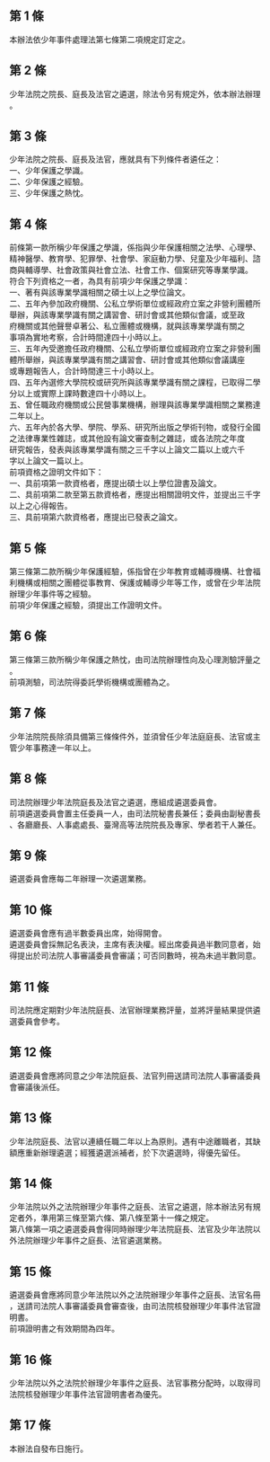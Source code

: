 第 1 條
-------
本辦法依少年事件處理法第七條第二項規定訂定之。

第 2 條
-------
少年法院之院長、庭長及法官之遴選，除法令另有規定外，依本辦法辦理  
。

第 3 條
-------
少年法院之院長、庭長及法官，應就具有下列條件者遴任之：  
一、少年保護之學識。  
二、少年保護之經驗。  
三、少年保護之熱忱。

第 4 條
-------
前條第一款所稱少年保護之學識，係指與少年保護相關之法學、心理學、  
精神醫學、教育學、犯罪學、社會學、家庭動力學、兒童及少年福利、諮  
商與輔導學、社會政策與社會立法、社會工作、個案研究等專業學識。  
符合下列資格之一者，為具有前項少年保護之學識：  
一、著有與該專業學識相關之碩士以上之學位論文。  
二、五年內參加政府機關、公私立學術單位或經政府立案之非營利團體所  
    舉辦，與該專業學識有關之講習會、研討會或其他類似會議，或至政  
    府機關或其他聲譽卓著公、私立團體或機構，就與該專業學識有關之  
    事項為實地考察，合計時間達四十小時以上。  
三、五年內受邀擔任政府機關、公私立學術單位或經政府立案之非營利團  
    體所舉辦，與該專業學識有關之講習會、研討會或其他類似會議講座  
    或專題報告人，合計時間達三十小時以上。  
四、五年內選修大學院校或研究所與該專業學識有關之課程，已取得二學  
    分以上或實際上課時數達四十小時以上。  
五、曾任職政府機關或公民營事業機構，辦理與該專業學識相關之業務達  
    二年以上。  
六、五年內於各大學、學院、學系、研究所出版之學術刊物，或發行全國  
    之法律專業性雜誌，或其他設有論文審查制之雜誌，或各法院之年度  
    研究報告，發表與該專業學識有關之三千字以上論文二篇以上或六千  
    字以上論文一篇以上。  
前項資格之證明文件如下：  
一、具前項第一款資格者，應提出碩士以上學位證書及論文。  
二、具前項第二款至第五款資格者，應提出相關證明文件，並提出三千字  
    以上之心得報告。  
三、具前項第六款資格者，應提出已發表之論文。

第 5 條
-------
第三條第二款所稱少年保護經驗，係指曾在少年教育或輔導機構、社會福  
利機構或相關之團體從事教育、保護或輔導少年等工作，或曾在少年法院  
辦理少年事件等之經驗。  
前項少年保護之經驗，須提出工作證明文件。

第 6 條
-------
第三條第三款所稱少年保護之熱忱，由司法院辦理性向及心理測驗評量之  
。  
前項測驗，司法院得委託學術機構或團體為之。

第 7 條
-------
少年法院院長除須具備第三條條件外，並須曾任少年法庭庭長、法官或主  
管少年事務達一年以上。

第 8 條
-------
司法院辦理少年法院庭長及法官之遴選，應組成遴選委員會。  
前項遴選委員會置主任委員一人，由司法院秘書長兼任；委員由副秘書長  
、各廳廳長、人事處處長、臺灣高等法院院長及專家、學者若干人兼任。

第 9 條
-------
遴選委員會應每二年辦理一次遴選業務。

第 10 條
--------
遴選委員會應有過半數委員出席，始得開會。  
遴選委員會採無記名表決，主席有表決權。經出席委員過半數同意者，始  
得提出於司法院人事審議委員會審議；可否同數時，視為未過半數同意。

第 11 條
--------
司法院應定期對少年法院庭長、法官辦理業務評量，並將評量結果提供遴  
選委員會參考。

第 12 條
--------
遴選委員會應將同意之少年法院庭長、法官列冊送請司法院人事審議委員  
會審議後派任。

第 13 條
--------
少年法院庭長、法官以連續任職二年以上為原則。遇有中途離職者，其缺  
額應重新辦理遴選；經獲遴選派補者，於下次遴選時，得優先留任。

第 14 條
--------
少年法院以外之法院辦理少年事件之庭長、法官之遴選，除本辦法另有規  
定者外，準用第三條至第六條、第八條至第十一條之規定。  
第八條第一項之遴選委員會得同時辦理少年法院庭長、法官及少年法院以  
外法院辦理少年事件之庭長、法官遴選業務。

第 15 條
--------
遴選委員會應將同意少年法院以外之法院辦理少年事件之庭長、法官名冊  
，送請司法院人事審議委員會審查後，由司法院核發辦理少年事件法官證  
明書。  
前項證明書之有效期間為四年。

第 16 條
--------
少年法院以外之法院於辦理少年事件之庭長、法官事務分配時，以取得司  
法院核發辦理少年事件法官證明書者為優先。

第 17 條
--------
本辦法自發布日施行。

